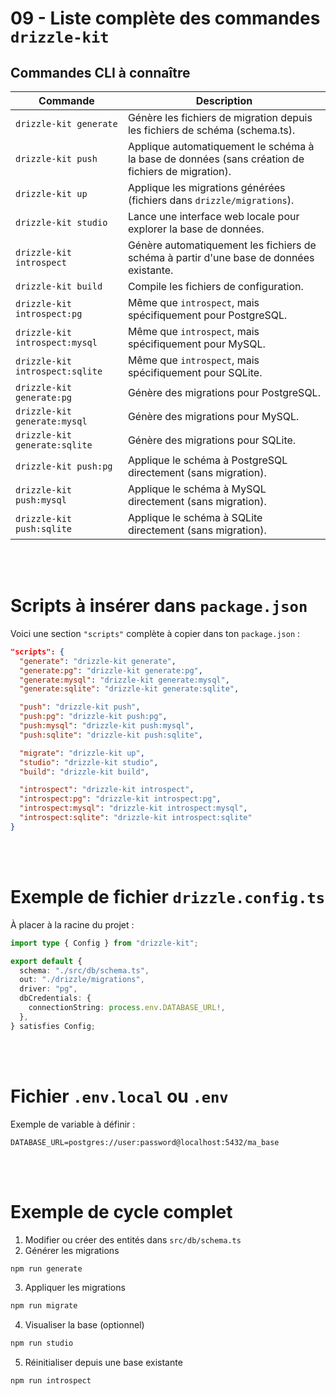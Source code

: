 # 09 - Liste complète des commandes `drizzle-kit`

## Commandes CLI à connaître

| Commande                        | Description                                                                                       |
| ------------------------------- | ------------------------------------------------------------------------------------------------- |
| `drizzle-kit generate`          | Génère les fichiers de migration depuis les fichiers de schéma (schema.ts).                       |
| `drizzle-kit push`              | Applique automatiquement le schéma à la base de données (sans création de fichiers de migration). |
| `drizzle-kit up`                | Applique les migrations générées (fichiers dans `drizzle/migrations`).                            |
| `drizzle-kit studio`            | Lance une interface web locale pour explorer la base de données.                                  |
| `drizzle-kit introspect`        | Génère automatiquement les fichiers de schéma à partir d'une base de données existante.           |
| `drizzle-kit build`             | Compile les fichiers de configuration.                                                            |
| `drizzle-kit introspect:pg`     | Même que `introspect`, mais spécifiquement pour PostgreSQL.                                       |
| `drizzle-kit introspect:mysql`  | Même que `introspect`, mais spécifiquement pour MySQL.                                            |
| `drizzle-kit introspect:sqlite` | Même que `introspect`, mais spécifiquement pour SQLite.                                           |
| `drizzle-kit generate:pg`       | Génère des migrations pour PostgreSQL.                                                            |
| `drizzle-kit generate:mysql`    | Génère des migrations pour MySQL.                                                                 |
| `drizzle-kit generate:sqlite`   | Génère des migrations pour SQLite.                                                                |
| `drizzle-kit push:pg`           | Applique le schéma à PostgreSQL directement (sans migration).                                     |
| `drizzle-kit push:mysql`        | Applique le schéma à MySQL directement (sans migration).                                          |
| `drizzle-kit push:sqlite`       | Applique le schéma à SQLite directement (sans migration).                                         |

<br/>
<br/>

# Scripts à insérer dans `package.json`

Voici une section `"scripts"` complète à copier dans ton `package.json` :

```json
"scripts": {
  "generate": "drizzle-kit generate",
  "generate:pg": "drizzle-kit generate:pg",
  "generate:mysql": "drizzle-kit generate:mysql",
  "generate:sqlite": "drizzle-kit generate:sqlite",

  "push": "drizzle-kit push",
  "push:pg": "drizzle-kit push:pg",
  "push:mysql": "drizzle-kit push:mysql",
  "push:sqlite": "drizzle-kit push:sqlite",

  "migrate": "drizzle-kit up",
  "studio": "drizzle-kit studio",
  "build": "drizzle-kit build",

  "introspect": "drizzle-kit introspect",
  "introspect:pg": "drizzle-kit introspect:pg",
  "introspect:mysql": "drizzle-kit introspect:mysql",
  "introspect:sqlite": "drizzle-kit introspect:sqlite"
}
```

<br/>
<br/>

# Exemple de fichier `drizzle.config.ts`

À placer à la racine du projet :

```ts
import type { Config } from "drizzle-kit";

export default {
  schema: "./src/db/schema.ts",
  out: "./drizzle/migrations",
  driver: "pg",
  dbCredentials: {
    connectionString: process.env.DATABASE_URL!,
  },
} satisfies Config;
```

<br/>
<br/>


# Fichier `.env.local` ou `.env`

Exemple de variable à définir :

```
DATABASE_URL=postgres://user:password@localhost:5432/ma_base
```

<br/>
<br/>


# Exemple de cycle complet

1. Modifier ou créer des entités dans `src/db/schema.ts`
2. Générer les migrations

```bash
npm run generate
```

3. Appliquer les migrations

```bash
npm run migrate
```

4. Visualiser la base (optionnel)

```bash
npm run studio
```

5. Réinitialiser depuis une base existante

```bash
npm run introspect
```
